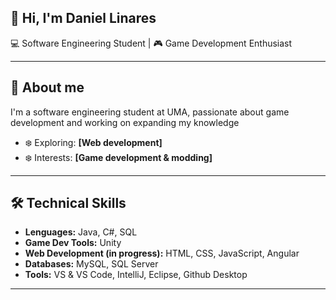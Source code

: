 ## 👋 Hi, I'm Daniel Linares

💻 Software Engineering Student | 🎮 Game Development Enthusiast

---

## 🌟 **About me**
I'm a software engineering student at UMA, passionate about game development and working on
expanding my knowledge
 
- ❄️ Exploring: **[Web development]**
- ❄️ Interests: **[Game development & modding]**

---

## 🛠️ **Technical Skills**
- **Lenguages:** Java, C#, SQL
- **Game Dev Tools:** Unity
- **Web Development (in progress):** HTML, CSS, JavaScript, Angular
- **Databases:** MySQL, SQL Server
- **Tools:** VS & VS Code, IntelliJ, Eclipse, Github Desktop

---
